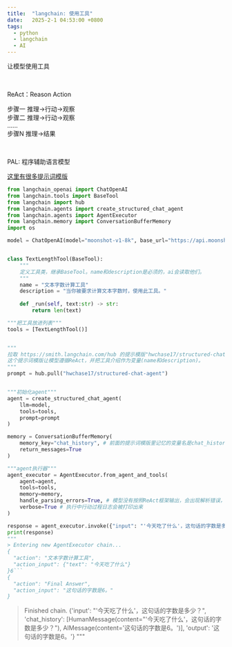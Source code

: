 ```yaml
---
title:  "langchain: 使用工具"
date:   2025-2-1 04:53:00 +0800
tags:
  - python
  - langchain
  - AI
---
```


让模型使用工具  

<br/>

ReAct：Reason Action  

步骤一 推理->行动->观察  
步骤二 推理->行动->观察  
......                       
步骤N  推理->结果  

<br/>

PAL: 程序辅助语言模型

[这里有很多提示词模版](https://smith.langchain.com/hub)  


```python
from langchain_openai import ChatOpenAI
from langchain.tools import BaseTool
from langchain import hub
from langchain.agents import create_structured_chat_agent
from langchain.agents import AgentExecutor
from langchain.memory import ConversationBufferMemory
import os

model = ChatOpenAI(model="moonshot-v1-8k", base_url="https://api.moonshot.cn/v1", temperature=0, api_key=os.getenv("OPENAI_API_KEY"))


class TextLengthTool(BaseTool):
    """
    定义工具类，继承BaseTool。name和description是必须的，ai会读取他们。
    """
    name = "文本字数计算工具"
    description = "当你被要求计算文本字数时，使用此工具。"
    
    def _run(self, text:str) -> str:
        return len(text)

"""把工具放进列表"""
tools = [TextLengthTool()]


"""
拉取 https://smith.langchain.com/hub 的提示模版"hwchase17/structured-chat-agent"
这个提示词模版让模型遵循ReAct，并把工具介绍作为变量(name和description)。
"""
prompt = hub.pull("hwchase17/structured-chat-agent")


"""初始化agent"""
agent = create_structured_chat_agent(
    llm=model, 
    tools=tools, 
    prompt=prompt
)

memory = ConversationBufferMemory(
    memory_key="chat_history", # 前面的提示词模版里记忆的变量名是chat_history
    return_messages=True
)

"""agent执行器"""
agent_executor = AgentExecutor.from_agent_and_tools(
    agent=agent, 
    tools=tools,
    memory=memory,
    handle_parsing_errors=True, # 模型没有按照ReAct框架输出，会出现解析错误，这个可以把错误发送回模型，让模型自行推理错误。
    verbose=True # 执行中行动过程日志会被打印出来
)

response = agent_executor.invoke({"input": "'今天吃了什么'，这句话的字数是多少？"})
print(response)
"""
> Entering new AgentExecutor chain...
{
  "action": "文本字数计算工具",
  "action_input": {"text": "今天吃了什么"}
}6```
{
  "action": "Final Answer",
  "action_input": "这句话的字数是6。"
}
```

> Finished chain.
{'input': "'今天吃了什么'，这句话的字数是多少？", 'chat_history': [HumanMessage(content="'今天吃了什么'，这句话的字数是多少？"), AIMessage(content='这句话的字数是6。')], 'output': '这句话的字数是6。'}
"""
```